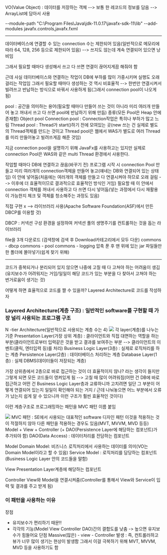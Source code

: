 VO(Value Object) : 데이터를 저장하는 객체 --> 보통 한 레코드의 정보를 담음 
--> ArrayList에 담아서 사용

--module-path "C:\Program Files\Java\jdk-11.0.17\javafx-sdk-11\lib" --add-modules javafx.controls,javafx.fxml

------------------------------------------------------------------------------------------
데이터베이스에 연결할 수 있는 connection 수는 제한되어 있음(일반적으로 메모리에 따라 64, 128, 256 등으로 제한되어 있음) --> 쓰지도 않는데 계속 연결되어 있으면 낭비임

그래서 필요할 때마다 생성해서 쓰고 다 쓰면 연결이 끊어지게끔 해줘야 함

근데 사실 데이터베이스와 연결하는 작업이 DB에 부하를 많이 가중시키며 실행도 오래 걸리는 작업임
그래서 필요할 때마다 생성하는 것 역시 비효율적
--> 한번만 연결시켜서 빌려쓰고 반납하는 방식으로 바꿔서 사용하게 됨(그래서 connection pool이 나오게 됨)

pool : 공간을 의미하는 용어(필요할 때마다 만들어 쓰는 것이 아니라 미리 여러개 만들어 놓고 꺼내서 쓰고 다 쓰면 pool에 반납하기 위해 만듬)
종류(모든 Pool은 Heap 안에 존재함)
Object pool
Connection pool : Connection작업은 특히나 부하가 많고 느림
Thread pool : Thread가 start()하기 전에 모여있는 곳(new 쓰는 건 실제로 별도의 Thread객체를 만드는 것이고 Thread pool은 웹에서 WAS가 별도로 여러 Thread를 미리 만들어놓고 빌려쓰게끔 해준 것임)

지금 connection pool을 설명하기 위해 JavaFx를 사용하고는 있지만 실제로 connection Pool은 WAS와 같은 multi Thread 환경에서 사용한다.

작업할 때마다 DB에 연결하고 끊음(바꾸기 전)
프로그램 시작 시 connection Pool 만들고 미리 여러개의 connection객체을 만들어 놓고(얘네는 DB와 연결되어 있는 상태임) 이 안에 넣어둠(처음에는 여러개의 객체를 만들고 다 연결시켜야 하므로 오래 걸림 --> 이후에 더 효율적이므로 결과적으로 효율적인 방식인 거임)
필요할 때 이 안에서 connection 객체를 꺼내서 사용하고 다 쓰면 다시 넣어둠(넣는 과정에서 다시 재활용이 가능한지 체크 및 객체를 청소해주는 과정도 있음)

직접 구현 x --> 라이브러리 사용(Apache Software Foundation(ASF)에서 만든 DBCP를 이용할 것)

DBCP : 커넥션 구성 환경을 설정하여 커넥션 풀의 생명주기를 컨트롤하는 것을 돕는 라이브러리

file을 3개 다운로드 (검색창에 검색 후 Download카테고리에서 모두 다운)
commons - dbcp
commons - pool
commons - logging
압축 푼 후 맨 위에 있는 jar 파일들만 한 폴더에 몰아넣기(쉽게 찾기 위해)

---------------------------------------------------------------------------------------------------------------

코드가 중복되거나 분리되어 있지 않으면 나중에 고칠 때 다 고쳐야 하는 어려움이 생김(유지보수가 어려워지는 거임/일일이 해당 코드가 있는 부분을 다 찾아서 고쳐야 하는 번거로움이 생기는 것)

어떻게 하면 효율적으로 코드를 짤 수 있을까? Layered Architecture로 코드를 작성하자

### Layered Architecture(계층 구조) : 일반적인 software를 구현할 때 가장 널리 사용되는 프로그램 구조

N -tier Architecture(일반적으로 사용되는 계층 수는 4)
![](Pasted%20image%2020231014205852.png)
각 layer(계층)를 나누는 기준
Presentation Layer(가장 상위 계층) : 클라이언트와 직접 대면하는 역할을 하는 부분(클라이언트로부터 입력같은 것을 받고 결과를 보여주는 부분 --> 클라이언트의 이벤트(클릭, 엔터입력 등)를 처리)
Business Logic Layer(3층) : 실제로 로직처리를 하는 계층
Persistence Layer(2층) : 데이터베이스 처리하는 계층
Database Layer(1층) : 실제 DBMS(데이터들이 저장되는 계층)

가장 상위층에서 2층으로 바로 접근하는 것이 더 효율적이지 않나? 라는 생각이 들지만 그렇게 되면 모든 코드들이 영켜있게 됨 --> 고칠 때 많이 어려워짐(어떤 건 DB에 바로 접근하고 어떤 건 Business Logic Layer층과 교류하니까 고치려면 일단 그 부분이 어떻게 연결되어 있는지 일일이 확인해야 되는 거지 / 근데 나눠놓으면 어느 부분에서 오류가 났는지 쉽게 알 수 있으니까 이런 구조가 훨씬 효율적인 것이다)

이런 계층구조로 프로그래밍하는 패턴을 MVC 패턴 이름 붙임

![](Pasted%20image%2020231014205941.png)
MVC 패턴 : SE에서 사용되는 대표적인 software 디자인 패턴
이것을 적용하는 것이 적절하지 않아 다른 패턴을 적용하는 경우도 있음(MVT, MVVM, MVD 등등)
Model + View + Controller (+ DAO(Persistence Layer에 해당하는 컴포넌트)가 추가되야 함)
DAO(Data Access) : 데이터처리를 전담하는 컴포넌트

Model 
Domain Model: 비즈니스 로직처리에서 사용하는 데이터를 의미(VO는 Domain Model이라고 할 수 있음)
Service Model : 로직처리를 담당하는 컴포넌트(Business Logic Layer 안의 코드들을 말함)

View
Presentation Layer계층에 해당하는 컴포넌트

Controller
View와 Model을 연결시켜줌(Controller를 통해서 View와 Service이 입력 및 결과를 주고 받게 됨)

### 이 패턴을 사용하는 이유
장점
- 유지보수가 편리하기 때문!!
- 각각의 기능(Model View Controller DAO)간의 결합도를 낮춤 -> 높으면 유지보수가 힘들어요
단점
Massive(많은) - view - Controller 발생 : 즉, 컨트롤러하고 뷰가 너무 많이 생기는 현상이 발생함
그래서 이걸 극복하기 위해 MVT, MVVM, MVD 등을 사용하기도 함